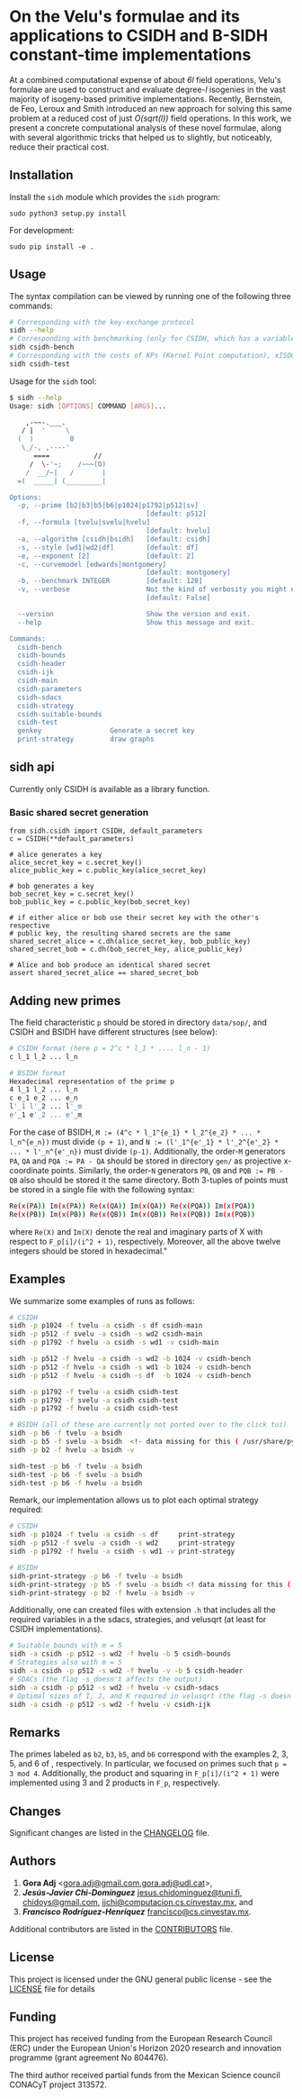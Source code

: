 # On the Velu's formulae and its applications to CSIDH and B-SIDH constant-time implementations


At a combined computational expense of about *6l* field operations, Velu's formulae are used to construct and evaluate degree-*l* isogenies in the vast majority of isogeny-based primitive implementations. Recently, Bernstein, de Feo, Leroux and Smith introduced an new approach for solving this same problem at a reduced cost of just *O(sqrt(l))* field operations. In this work, we present a concrete computational analysis of these novel formulae, along with several algorithmic tricks that helped us to slightly, but noticeably, reduce their practical cost.


## Installation 

Install the `sidh` module which provides the `sidh` program:
```
sudo python3 setup.py install
```

For development:
```
sudo pip install -e . 
```

## Usage 
The syntax compilation can be viewed by running one of the following three commands:
```bash
# Corresponding with the key-exchange protocol
sidh --help
# Corresponding with benchmarking (only for CSIDH, which has a variable running-time cost independent from the key)
sidh csidh-bench
# Corresponding with the costs of KPs (Kernel Point computation), xISOG (isogeny construction), and xEVAL (isogeny evaluation)
sidh csidh-test
```

Usage for the `sidh` tool:
```bash
$ sidh --help
Usage: sidh [OPTIONS] COMMAND [ARGS]...

    ,-~~-.___.
   / |  '     \
  (  )         0
   \_/-, ,----'
      ====           //
     /  \-'~;    /~~~(O)
    /  __/~|   /       |
  =(  _____| (_________|

Options:
  -p, --prime [b2|b3|b5|b6|p1024|p1792|p512|sv]
                                  [default: p512]
  -f, --formula [tvelu|svelu|hvelu]
                                  [default: hvelu]
  -a, --algorithm [csidh|bsidh]   [default: csidh]
  -s, --style [wd1|wd2|df]        [default: df]
  -e, --exponent [2]              [default: 2]
  -c, --curvemodel [edwards|montgomery]
                                  [default: montgomery]
  -b, --benchmark INTEGER         [default: 128]
  -v, --verbose                   Not the kind of verbosity you might expect
                                  [default: False]

  --version                       Show the version and exit.
  --help                          Show this message and exit.

Commands:
  csidh-bench
  csidh-bounds
  csidh-header
  csidh-ijk
  csidh-main
  csidh-parameters
  csidh-sdacs
  csidh-strategy
  csidh-suitable-bounds
  csidh-test
  genkey                 Generate a secret key
  print-strategy         draw graphs
```

## sidh api

Currently only CSIDH is available as a library function.

### Basic shared secret generation
```python3
from sidh.csidh import CSIDH, default_parameters
c = CSIDH(**default_parameters)

# alice generates a key
alice_secret_key = c.secret_key()
alice_public_key = c.public_key(alice_secret_key)

# bob generates a key
bob_secret_key = c.secret_key()
bob_public_key = c.public_key(bob_secret_key)

# if either alice or bob use their secret key with the other's respective
# public key, the resulting shared secrets are the same
shared_secret_alice = c.dh(alice_secret_key, bob_public_key)
shared_secret_bob = c.dh(bob_secret_key, alice_public_key)

# Alice and bob produce an identical shared secret
assert shared_secret_alice == shared_secret_bob
```

## Adding new primes

The field characteristic `p` should be stored in directory `data/sop/`, and CSIDH and BSIDH have different structures (see below):

```bash
# CSIDH format (here p = 2^c * l_1 * .... l_n - 1)
c l_1 l_2 ... l_n

# BSIDH format
Hexadecimal representation of the prime p
4 l_1 l_2 ... l_n
c e_1 e_2 ... e_n
l'_1 l'_2 ... l'_m
e'_1 e'_2 ... e'_m
```

For the case of BSIDH, `M := (4^c * l_1^{e_1} * l_2^{e_2} * ... * l_n^{e_n})` must divide `(p + 1)`, and `N := (l'_1^{e'_1} * l'_2^{e'_2} * ... * l'_n^{e'_n})` must divide `(p-1)`. Additionally, the order-`M` generators `PA`, `QA` and `PQA := PA - QA` should be stored in directory `gen/` as projective x-coordinate points. Similarly, the order-`N` generators `PB`, `QB` and `PQB := PB - QB` also should be stored it the same directory. Both 3-tuples of points must be stored in a single file with the following syntax:

```bash
Re(x(PA)) Im(x(PA)) Re(x(QA)) Im(x(QA)) Re(x(PQA)) Im(x(PQA))
Re(x(PB)) Im(x(PB)) Re(x(QB)) Im(x(QB)) Re(x(PQB)) Im(x(PQB))
```

where `Re(X)` and `Im(X)` denote the real and imaginary parts of X with respect to `F_p[i]/(i^2 + 1)`, respectively. Moreover, all the above twelve integers should be stored in hexadecimal."

## Examples

We summarize some examples of runs as follows:

```bash
# CSIDH
sidh -p p1024 -f tvelu -a csidh -s df csidh-main
sidh -p p512 -f svelu -a csidh -s wd2 csidh-main
sidh -p p1792 -f hvelu -a csidh -s wd1 -v csidh-main

sidh -p p512 -f hvelu -a csidh -s wd2 -b 1024 -v csidh-bench 
sidh -p p512 -f hvelu -a csidh -s wd1 -b 1024 -v csidh-bench 
sidh -p p512 -f hvelu -a csidh -s df  -b 1024 -v csidh-bench 

sidh -p p1792 -f tvelu -a csidh csidh-test
sidh -p p1792 -f svelu -a csidh csidh-test
sidh -p p1792 -f hvelu -a csidh csidh-test

# BSIDH (all of these are currently not ported over to the click tui)
sidh -p b6 -f tvelu -a bsidh
sidh -p b5 -f svelu -a bsidh  <!- data missing for this ( /usr/share/python3-sidh/data/strategies/bsidh-b5-svelu-classical )
sidh -p b2 -f hvelu -a bsidh -v

sidh-test -p b6 -f tvelu -a bsidh
sidh-test -p b6 -f svelu -a bsidh
sidh-test -p b6 -f hvelu -a bsidh

```

Remark, our implementation allows us to plot each optimal strategy required:

```bash
# CSIDH
sidh -p p1024 -f tvelu -a csidh -s df     print-strategy
sidh -p p512 -f svelu -a csidh -s wd2     print-strategy
sidh -p p1792 -f hvelu -a csidh -s wd1 -v print-strategy

# BSIDH
sidh-print-strategy -p b6 -f tvelu -a bsidh
sidh-print-strategy -p b5 -f svelu -a bsidh <! data missing for this ( /usr/share/python3-sidh/data/strategies/bsidh-b5-svelu-classical )
sidh-print-strategy -p b2 -f hvelu -a bsidh -v
```

Additionally, one can created files with extension `.h` that includes all the required variables in a the sdacs, strategies, and velusqrt (at least for CSIDH implementations).

```bash
# Suitable bounds with m = 5
sidh -a csidh -p p512 -s wd2 -f hvelu -b 5 csidh-bounds
# Strategies also with m = 5
sidh -a csidh -p p512 -s wd2 -f hvelu -v -b 5 csidh-header
# SDACs (the flag -s doesn't affects the output)
sidh -a csidh -p p512 -s wd2 -f hvelu -v csidh-sdacs
# Optimal sizes of I, J, and K required in velusqrt (the flag -s doesn't affects the output)
sidh -a csidh -p p512 -s wd2 -f hvelu -v csidh-ijk
```

## Remarks

The primes labeled as `b2`, `b3`, `b5`, and `b6` correspond with the examples 2, 3, 5, and 6 of , respectively. In particular, we focused on primes such that `p = 3 mod 4`. Additionally, the product and squaring in `F_p[i]/(i^2 + 1)` were implemented using 3 and 2 products in `F_p`, respectively.

## Changes

Significant changes are listed in the [CHANGELOG](CHANGELOG) file.

## Authors

1. **Gora Adj** <gora.adj@gmail.com,gora.adj@udl.cat>,
2. **_Jesús-Javier Chi-Domínguez_** <jesus.chidominguez@tuni.fi>, <chidoys@gmail.com>, <jjchi@computacion.cs.cinvestav.mx>, and
3. **_Francisco Rodríguez-Henríquez_** <francisco@cs.cinvestav.mx>.

Additional contributors are listed in the [CONTRIBUTORS](CONTRIBUTORS) file.

## License

This project is licensed under the GNU general public license - see the [LICENSE](LICENSE) file for details

## Funding

This project has received funding from the European Research Council (ERC) under the European Union's Horizon 2020 research and innovation programme (grant agreement No 804476). 

The third author received partial funds from the Mexican Science council CONACyT project 313572.
